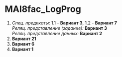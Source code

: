 # MAI8fac_LogProg

1. *Спец. предикаты:* 1.1 - **Вариант 3**, 1.2 - **Вариант 7**\
   *Реляц. представление (задание):* **Вариант 3**\
   *Реляц. представление данных:* **Вариант 2**
3. **Вариант 21**
4. **Вариант 6**
5. **Вариант 1**
